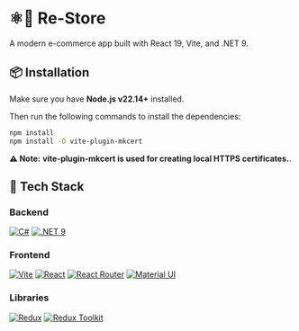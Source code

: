 # ⚛️🛒 Re-Store

A modern e-commerce app built with React 19, Vite, and .NET 9.

## 📦 Installation

Make sure you have **Node.js v22.14+** installed.

Then run the following commands to install the dependencies:

```bash
npm install
npm install -D vite-plugin-mkcert
```

**⚠️ Note:**  **vite-plugin-mkcert is used for creating local HTTPS certificates.**.
<br />

## 🚀 Tech Stack

### Backend
[![C#](https://img.shields.io/badge/C%23-68217A?style=for-the-badge&logo=csharp&logoColor=white)](https://learn.microsoft.com/en-us/dotnet/csharp/)
[![.NET 9](https://img.shields.io/badge/.NET-512BD4?style=for-the-badge&logo=dotnet&logoColor=white)](https://dotnet.microsoft.com/en-us/download)

### Frontend
[![Vite](https://img.shields.io/badge/Vite-646CFF?style=for-the-badge&logo=vite&logoColor=white)](https://vitejs.dev/guide/#scaffolding-your-first-vite-project)
[![React](https://img.shields.io/badge/React-20232A?style=for-the-badge&logo=react&logoColor=61DAFB)](https://react.dev/)
[![React Router](https://img.shields.io/badge/React%20Router-CA4245?style=for-the-badge&logo=reactrouter&logoColor=white)](https://reactrouter.com/home)
[![Material UI](https://img.shields.io/badge/MUI-007FFF?style=for-the-badge&logo=mui&logoColor=white)](https://mui.com//material-ui/getting-started/)

### Libraries
[![Redux](https://img.shields.io/badge/Redux-764ABC?style=for-the-badge&logo=redux&logoColor=white)](https://redux.js.org/)
[![Redux Toolkit](https://img.shields.io/badge/Redux%20Toolkit-593D88?style=for-the-badge&logo=redux&logoColor=white)](https://redux-toolkit.js.org/)
